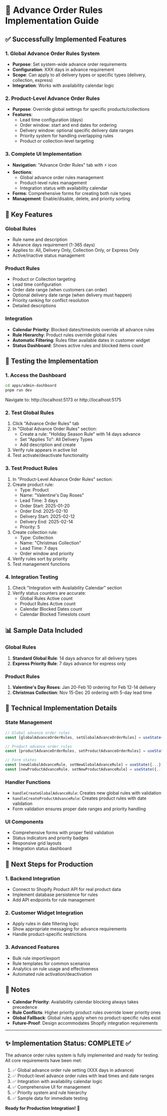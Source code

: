 # 🚀 Advance Order Rules Implementation Guide

## ✅ Successfully Implemented Features

### 1. **Global Advance Order Rules System**
- **Purpose**: Set system-wide advance order requirements
- **Configuration**: XXX days in advance requirement
- **Scope**: Can apply to all delivery types or specific types (delivery, collection, express)
- **Integration**: Works with availability calendar logic

### 2. **Product-Level Advance Order Rules**
- **Purpose**: Override global settings for specific products/collections
- **Features**:
  - Lead time configuration (days)
  - Order window: start and end dates for ordering
  - Delivery window: optional specific delivery date ranges
  - Priority system for handling overlapping rules
  - Product or collection-level targeting

### 3. **Complete UI Implementation**
- **Navigation**: "Advance Order Rules" tab with ⚡ icon
- **Sections**:
  - Global advance order rules management
  - Product-level rules management
  - Integration status with availability calendar
- **Forms**: Comprehensive forms for creating both rule types
- **Management**: Enable/disable, delete, and priority sorting

## 🎯 Key Features

### Global Rules
- Rule name and description
- Advance days requirement (1-365 days)
- Applies to: All, Delivery Only, Collection Only, or Express Only
- Active/inactive status management

### Product Rules
- Product or Collection targeting
- Lead time configuration
- Order date range (when customers can order)
- Optional delivery date range (when delivery must happen)
- Priority ranking for conflict resolution
- Detailed descriptions

### Integration
- **Calendar Priority**: Blocked dates/timeslots override all advance rules
- **Rule Hierarchy**: Product rules override global rules
- **Automatic Filtering**: Rules filter available dates in customer widget
- **Status Dashboard**: Shows active rules and blocked items count

## 🧪 Testing the Implementation

### 1. **Access the Dashboard**
```bash
cd apps/admin-dashboard
pnpm run dev
```
Navigate to: http://localhost:5173 or http://localhost:5175

### 2. **Test Global Rules**
1. Click "Advance Order Rules" tab
2. In "Global Advance Order Rules" section:
   - Create a rule: "Holiday Season Rule" with 14 days advance
   - Set "Applies To": All Delivery Types
   - Add description and create
3. Verify rule appears in active list
4. Test activate/deactivate functionality

### 3. **Test Product Rules**
1. In "Product-Level Advance Order Rules" section:
2. Create product rule:
   - Type: Product
   - Name: "Valentine's Day Roses"
   - Lead Time: 3 days
   - Order Start: 2025-01-20
   - Order End: 2025-02-10
   - Delivery Start: 2025-02-12
   - Delivery End: 2025-02-14
   - Priority: 5
3. Create collection rule:
   - Type: Collection
   - Name: "Christmas Collection"
   - Lead Time: 7 days
   - Order window and priority
4. Verify rules sort by priority
5. Test management functions

### 4. **Integration Testing**
1. Check "Integration with Availability Calendar" section
2. Verify status counters are accurate:
   - Global Rules Active count
   - Product Rules Active count
   - Calendar Blocked Dates count
   - Calendar Blocked Timeslots count

## 📊 Sample Data Included

### Global Rules
1. **Standard Global Rule**: 14 days advance for all delivery types
2. **Express Priority Rule**: 7 days advance for express only

### Product Rules
1. **Valentine's Day Roses**: Jan 20-Feb 10 ordering for Feb 12-14 delivery
2. **Christmas Collection**: Nov 15-Dec 20 ordering with 5-day lead time

## 🔧 Technical Implementation Details

### State Management
```typescript
// Global advance order rules
const [globalAdvanceOrderRules, setGlobalAdvanceOrderRules] = useState<GlobalAdvanceOrderRule[]>([...]);

// Product advance order rules  
const [productAdvanceOrderRules, setProductAdvanceOrderRules] = useState<ProductAdvanceOrderRule[]>([...]);

// Form states
const [newGlobalAdvanceRule, setNewGlobalAdvanceRule] = useState({...});
const [newProductAdvanceRule, setNewProductAdvanceRule] = useState({...});
```

### Handler Functions
- `handleCreateGlobalAdvanceRule`: Creates new global rules with validation
- `handleCreateProductAdvanceRule`: Creates product rules with date validation
- Form validation ensures proper date ranges and priority handling

### UI Components
- Comprehensive forms with proper field validation
- Status indicators and priority badges
- Responsive grid layouts
- Integration status dashboard

## 🚀 Next Steps for Production

### 1. **Backend Integration**
- Connect to Shopify Product API for real product data
- Implement database persistence for rules
- Add API endpoints for rule management

### 2. **Customer Widget Integration**
- Apply rules in date filtering logic
- Show appropriate messaging for advance requirements
- Handle product-specific restrictions

### 3. **Advanced Features**
- Bulk rule import/export
- Rule templates for common scenarios
- Analytics on rule usage and effectiveness
- Automated rule activation/deactivation

## 📝 Notes

- **Calendar Priority**: Availability calendar blocking always takes precedence
- **Rule Conflicts**: Higher priority product rules override lower priority ones
- **Global Fallback**: Global rules apply when no product-specific rules exist
- **Future-Proof**: Design accommodates Shopify integration requirements

---

## ✨ Implementation Status: COMPLETE ✅

The advance order rules system is fully implemented and ready for testing. All core requirements have been met:

1. ✅ Global advance order rule setting (XXX days in advance)
2. ✅ Product-level advance order rules with lead times and date ranges
3. ✅ Integration with availability calendar logic
4. ✅ Comprehensive UI for management
5. ✅ Priority system and rule hierarchy
6. ✅ Sample data for immediate testing

**Ready for Production Integration!** 🚀 